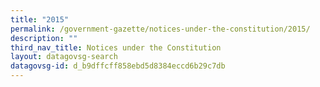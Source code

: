 ```yaml
---
title: "2015"
permalink: /government-gazette/notices-under-the-constitution/2015/
description: ""
third_nav_title: Notices under the Constitution
layout: datagovsg-search
datagovsg-id: d_b9dffcff858ebd5d8384eccd6b29c7db
---
```

